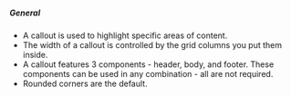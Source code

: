 ##### General
- A callout is used to highlight specific areas of content.
- The width of a callout is controlled by the grid columns you put them inside. 
- A callout features 3 components - header, body, and footer. These components can be used in any combination - all are not required. 
- Rounded corners are the default.
